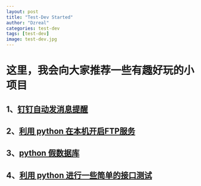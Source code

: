 ```yaml
---
layout: post
title: "Test-Dev Started"
author: "Dzreal"
categories: test-dev
tags: [test-dev]
image: test-dev.jpg
---
```


# 这里，我会向大家推荐一些有趣好玩的小项目

## 1、[钉钉自动发消息提醒]()
## 2、[利用 python 在本机开启FTP服务]()
## 3、[python 假数据库]()
## 4、[利用 python 进行一些简单的接口测试]()